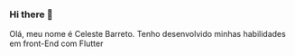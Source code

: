 ### Hi there 👋

Olá, meu nome é Celeste Barreto. Tenho desenvolvido minhas habilidades em front-End com Flutter
